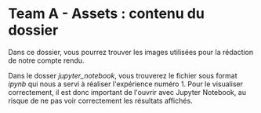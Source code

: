 # Team A - Assets : contenu du dossier

Dans ce dossier, vous pourrez trouver les images utilisées pour la rédaction de notre compte rendu.  

Dans le dosser *jupyter_notebook*, vous trouverez le fichier sous format _ipynb_ qui nous a servi à réaliser l'expérience numéro 1. Pour le visualiser correctement, il est donc important de l'ouvrir avec Jupyter Notebook, au risque de ne pas voir correctement les résultats affichés.